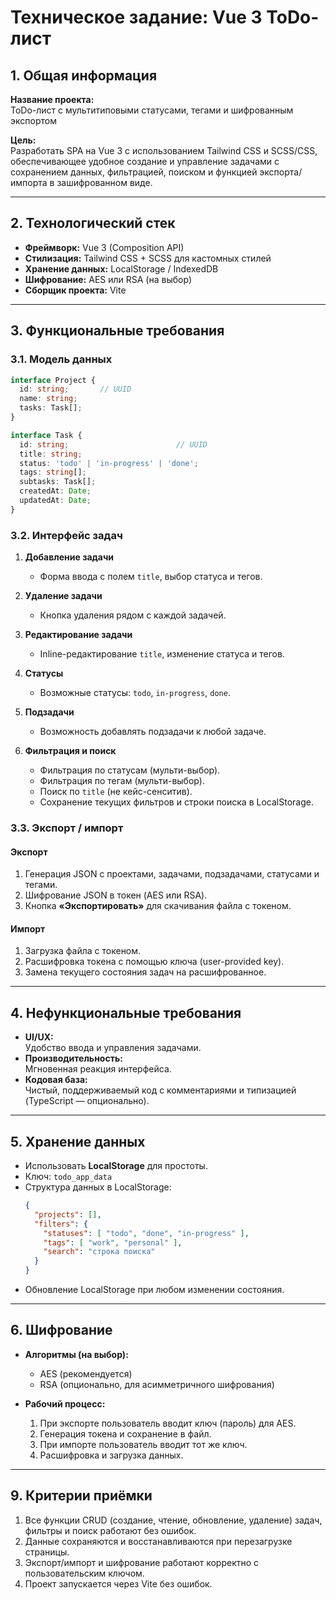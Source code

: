 # Техническое задание: Vue 3 ToDo-лист

## 1. Общая информация
**Название проекта:**  
ToDo-лист с мультитиповыми статусами, тегами и шифрованным экспортом

**Цель:**  
Разработать SPA на Vue 3 с использованием Tailwind CSS и SCSS/CSS, обеспечивающее удобное создание и управление задачами с сохранением данных, фильтрацией, поиском и функцией экспорта/импорта в зашифрованном виде.

---

## 2. Технологический стек
- **Фреймворк:** Vue 3 (Composition API)  
- **Стилизация:** Tailwind CSS + SCSS для кастомных стилей  
- **Хранение данных:** LocalStorage / IndexedDB  
- **Шифрование:** AES или RSA (на выбор)  
- **Сборщик проекта:** Vite  

---

## 3. Функциональные требования

### 3.1. Модель данных

```ts
interface Project {
  id: string;       // UUID
  name: string;
  tasks: Task[];
}

interface Task {
  id: string;                        // UUID
  title: string;
  status: 'todo' | 'in-progress' | 'done';
  tags: string[];
  subtasks: Task[];
  createdAt: Date;
  updatedAt: Date;
}
```

### 3.2. Интерфейс задач

1. **Добавление задачи**  
   - Форма ввода с полем `title`, выбор статуса и тегов.

2. **Удаление задачи**  
   - Кнопка удаления рядом с каждой задачей.

3. **Редактирование задачи**  
   - Inline-редактирование `title`, изменение статуса и тегов.

4. **Статусы**  
   - Возможные статусы: `todo`, `in-progress`, `done`.

5. **Подзадачи**  
   - Возможность добавлять подзадачи к любой задаче.

6. **Фильтрация и поиск**  
   - Фильтрация по статусам (мульти-выбор).  
   - Фильтрация по тегам (мульти-выбор).  
   - Поиск по `title` (не кейс-сенситив).  
   - Сохранение текущих фильтров и строки поиска в LocalStorage.

### 3.3. Экспорт / импорт

#### Экспорт
1. Генерация JSON с проектами, задачами, подзадачами, статусами и тегами.  
2. Шифрование JSON в токен (AES или RSA).  
3. Кнопка **«Экспортировать»** для скачивания файла с токеном.

#### Импорт
1. Загрузка файла с токеном.  
2. Расшифровка токена с помощью ключа (user-provided key).  
3. Замена текущего состояния задач на расшифрованное.

---

## 4. Нефункциональные требования
- **UI/UX:**  
  Удобство ввода и управления задачами.  
- **Производительность:**  
  Мгновенная реакция интерфейса.  
- **Кодовая база:**  
  Чистый, поддерживаемый код с комментариями и типизацией (TypeScript — опционально).

---

## 5. Хранение данных
- Использовать **LocalStorage** для простоты.  
- Ключ: `todo_app_data`  
- Структура данных в LocalStorage:
  ```json
  {
    "projects": [],
    "filters": {
      "statuses": [ "todo", "done", "in-progress" ],
      "tags": [ "work", "personal" ],
      "search": "строка поиска"
    }
  }
  ```
- Обновление LocalStorage при любом изменении состояния.

---

## 6. Шифрование
- **Алгоритмы (на выбор):**  
  - AES (рекомендуется)  
  - RSA (опционально, для асимметричного шифрования)  

- **Рабочий процесс:**  
  1. При экспорте пользователь вводит ключ (пароль) для AES.  
  2. Генерация токена и сохранение в файл.  
  3. При импорте пользователь вводит тот же ключ.  
  4. Расшифровка и загрузка данных.

---

## 9. Критерии приёмки
1. Все функции CRUD (создание, чтение, обновление, удаление) задач, фильтры и поиск работают без ошибок.  
2. Данные сохраняются и восстанавливаются при перезагрузке страницы.  
3. Экспорт/импорт и шифрование работают корректно с пользовательским ключом.  
4. Проект запускается через Vite без ошибок.  
